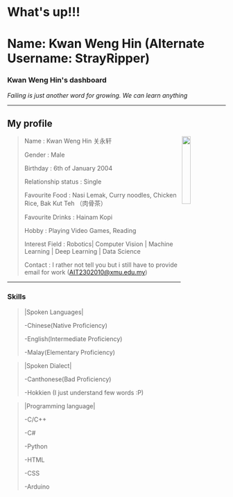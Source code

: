 # What's up!!!
# Name: Kwan Weng Hin (Alternate Username: StrayRipper)
### Kwan Weng Hin's dashboard
*Failing is just another word for growing. We can learn anything*

-----------------------------------------------------
## My profile
 <img decoding="async" align="right" src="image/campusLifepic.png" width="20%">

> Name                : Kwan Weng Hin 关永轩
>
> Gender              : Male
>
> Birthday            : 6th of January 2004
>
> Relationship status : Single
>
>Favourite Food       : Nasi Lemak, Curry noodles, Chicken Rice, Bak Kut Teh （肉骨茶）
>
>Favourite Drinks     : Hainam Kopi
>
>Hobby                : Playing Video Games, Reading 
>
>Interest Field       : Robotics| Computer Vision | Machine Learning | Deep Learning | Data Science
>
>Contact              : I rather not tell you but i still have to provide email for work (AIT2302010@xmu.edu.my)

-----------------------------------------------------

### Skills

 >|Spoken Languages|
 >
 >-Chinese(Native Proficiency)
 >
 >-English(Intermediate Proficiency)
 >
 >-Malay(Elementary Proficiency)

 >|Spoken Dialect|
 >
 >-Canthonese(Bad Proficiency)
 >
 >-Hokkien (I just understand few words :P)

 >|Programming language|
 >
 >-C/C++
 >
 >-C#
 >
 >-Python
 >
 >-HTML
 >
 >-CSS
 >
 >-Arduino


